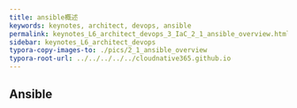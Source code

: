 ```yaml
---
title: ansible概述
keywords: keynotes, architect, devops, ansible
permalink: keynotes_L6_architect_devops_3_IaC_2_1_ansible_overview.html
sidebar: keynotes_L6_architect_devops
typora-copy-images-to: ./pics/2_1_ansible_overview
typora-root-url: ../../../../../cloudnative365.github.io
---
```


## Ansible

